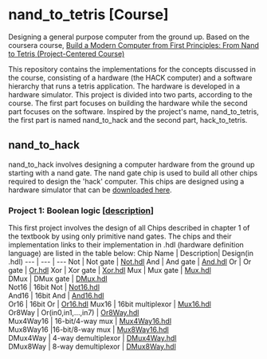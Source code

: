 # nand_to_tetris [Course]
Designing a general purpose computer from the ground up. Based on the coursera course, [Build a Modern Computer from First Principles: From Nand to Tetris (Project-Centered Course)](https://www.coursera.org/learn/build-a-computer/home/welcome)

This repository contains the implementations for the concepts discussed in the course, consisting of a hardware (the HACK computer) and a software hierarchy that runs a tetris application. The hardware is developed in a hardware simulator. This project is divided into two parts, according to the course. The first part focuses on building the hardware while the second part focuses on the software. Inspired by the project's name, nand_to_tetris, the first part is named nand_to_hack and the second part, hack_to_tetris.

## nand_to_hack
nand_to_hack involves designing a computer hardware from the ground up starting with a nand gate. The nand gate chip is used to build all other chips required to design the 'hack' computer. This chips are designed using a hardware simulator that can be [downloaded here](https://www.nand2tetris.org/software).
### Project 1: Boolean logic [[description](https://www.nand2tetris.org/project01)]
This first project involves the design of all Chips described in chapter 1 of the textbook by using only primitive nand gates. The chips and their implementation links to their implementation in .hdl (hardware definition language) are listed in the table below:
Chip Name | Description| Design(in .hdl) 
--- | --- | --- 
Not | Not gate | [Not.hdl](https://github.com/ldfrancis/nand_to_tetris/blob/main/nand_to_hack/boolean_logic/Not.hdl)
And | And gate | [And.hdl](https://github.com/ldfrancis/nand_to_tetris/blob/main/nand_to_hack/boolean_logic/And.hdl) 
Or | Or gate | [Or.hdl](https://github.com/ldfrancis/nand_to_tetris/blob/main/nand_to_hack/boolean_logic/Or.hdl) 
Xor | Xor gate | [Xor.hdl](https://github.com/ldfrancis/nand_to_tetris/blob/main/nand_to_hack/boolean_logic/Xor.hdl) 
Mux | Mux gate | [Mux.hdl](https://github.com/ldfrancis/nand_to_tetris/blob/main/nand_to_hack/boolean_logic/Mux.hdl)  
DMux | DMux gate | [DMux.hdl](https://github.com/ldfrancis/nand_to_tetris/blob/main/nand_to_hack/boolean_logic/DMux.hdl)  
Not16 | 16bit Not | [Not16.hdl](https://github.com/ldfrancis/nand_to_tetris/blob/main/nand_to_hack/boolean_logic/Not16.hdl)  
And16 | 16bit And | [And16.hdl](https://github.com/ldfrancis/nand_to_tetris/blob/main/nand_to_hack/boolean_logic/And16.hdl)  
Or16 | 16bit Or | [Or16.hdl](https://github.com/ldfrancis/nand_to_tetris/blob/main/nand_to_hack/boolean_logic/Or16.hdl) 
Mux16 | 16bit multiplexor | [Mux16.hdl](https://github.com/ldfrancis/nand_to_tetris/blob/main/nand_to_hack/boolean_logic/Mux16.hdl)  
Or8Way | Or(in0,in1,...,in7) | [Or8Way.hdl](https://github.com/ldfrancis/nand_to_tetris/blob/main/nand_to_hack/boolean_logic/Or8Way.hdl)  
Mux4Way16 | 16-bit/4-way mux | [Mux4Way16.hdl](https://github.com/ldfrancis/nand_to_tetris/blob/main/nand_to_hack/boolean_logic/Mux4Way16.hdl)  
Mux8Way16 |16-bit/8-way mux | [Mux8Way16.hdl](https://github.com/ldfrancis/nand_to_tetris/blob/main/nand_to_hack/boolean_logic/Mux8Way16.hdl)  
DMux4Way | 4-way demultiplexor | [DMux4Way.hdl](https://github.com/ldfrancis/nand_to_tetris/blob/main/nand_to_hack/boolean_logic/DMux4Way.hdl)  
DMux8Way | 8-way demultiplexor | [DMux8Way.hdl](https://github.com/ldfrancis/nand_to_tetris/blob/main/nand_to_hack/boolean_logic/DMux8Way.hdl)  
